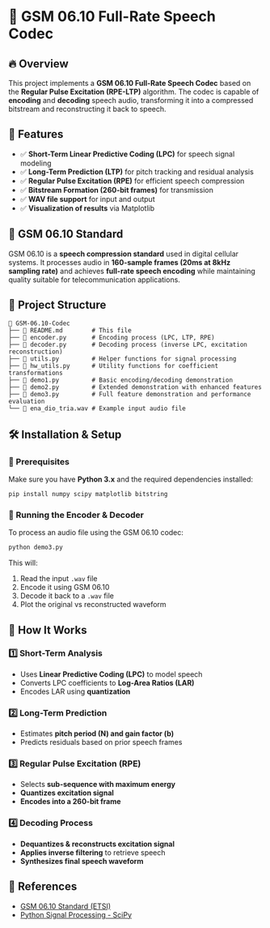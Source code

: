 # 📢 GSM 06.10 Full-Rate Speech Codec

## 🔥 Overview
This project implements a **GSM 06.10 Full-Rate Speech Codec** based on the **Regular Pulse Excitation (RPE-LTP)** algorithm. The codec is capable of **encoding** and **decoding** speech audio, transforming it into a compressed bitstream and reconstructing it back to speech.

## 🚀 Features
- ✅ **Short-Term Linear Predictive Coding (LPC)** for speech signal modeling
- ✅ **Long-Term Prediction (LTP)** for pitch tracking and residual analysis
- ✅ **Regular Pulse Excitation (RPE)** for efficient speech compression
- ✅ **Bitstream Formation (260-bit frames)** for transmission
- ✅ **WAV file support** for input and output
- ✅ **Visualization of results** via Matplotlib

## 📜 GSM 06.10 Standard
GSM 06.10 is a **speech compression standard** used in digital cellular systems. It processes audio in **160-sample frames (20ms at 8kHz sampling rate)** and achieves **full-rate speech encoding** while maintaining quality suitable for telecommunication applications.

## 📁 Project Structure
```
📂 GSM-06.10-Codec
├── 📄 README.md        # This file
├── 📜 encoder.py       # Encoding process (LPC, LTP, RPE)
├── 📜 decoder.py       # Decoding process (inverse LPC, excitation reconstruction)
├── 📜 utils.py         # Helper functions for signal processing
├── 📜 hw_utils.py      # Utility functions for coefficient transformations
├── 📜 demo1.py         # Basic encoding/decoding demonstration
├── 📜 demo2.py         # Extended demonstration with enhanced features
├── 📜 demo3.py         # Full feature demonstration and performance evaluation
└── 🎵 ena_dio_tria.wav # Example input audio file
```

## 🛠 Installation & Setup
### 📌 Prerequisites
Make sure you have **Python 3.x** and the required dependencies installed:
```sh
pip install numpy scipy matplotlib bitstring
```

### 📌 Running the Encoder & Decoder
To process an audio file using the GSM 06.10 codec:
```sh
python demo3.py
```
This will:
1. Read the input `.wav` file
2. Encode it using GSM 06.10
3. Decode it back to a `.wav` file
4. Plot the original vs reconstructed waveform

## 🎯 How It Works
### **1️⃣ Short-Term Analysis**
- Uses **Linear Predictive Coding (LPC)** to model speech
- Converts LPC coefficients to **Log-Area Ratios (LAR)**
- Encodes LAR using **quantization**

### **2️⃣ Long-Term Prediction**
- Estimates **pitch period (N) and gain factor (b)**
- Predicts residuals based on prior speech frames

### **3️⃣ Regular Pulse Excitation (RPE)**
- Selects **sub-sequence with maximum energy**
- **Quantizes excitation signal**
- **Encodes into a 260-bit frame**

### **4️⃣ Decoding Process**
- **Dequantizes & reconstructs excitation signal**
- **Applies inverse filtering** to retrieve speech
- **Synthesizes final speech waveform**


## 📜 References
- [GSM 06.10 Standard (ETSI)](https://www.etsi.org/deliver/etsi_en/300900_300999/300961/08.01.01_60/en_300961v080101p.pdf)
- [Python Signal Processing - SciPy](https://docs.scipy.org/doc/scipy/reference/signal.html)



